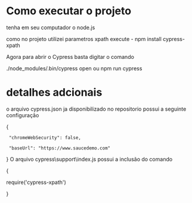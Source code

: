 # Como executar o projeto

tenha em seu computador o node.js

como no projeto utilizei parametros xpath 
 execute - npm install cypress-xpath
 
 
Agora para abrir o Cypress basta digitar o comando

./node_modules/.bin/cypress open ou npm run cypress

# detalhes adcionais

o arquivo cypress.json ja disponibilizado no repositorio possui a seguinte configuração 

{
   
    
     "chromeWebSecurity": false,
        
     "baseUrl": "https://www.saucedemo.com"
          
      
}
 O arquivo cypress\support\index.js possui a inclusão do comando 
 
 {
 
 
require('cypress-xpath')
 
 }



